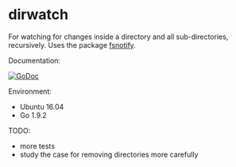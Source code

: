 # dirwatch
For watching for changes inside a directory and all sub-directories, recursively. Uses the package [fsnotify](https://github.com/fsnotify/fsnotify).

Documentation:

[![GoDoc](https://godoc.org/github.com/dc0d/dirwatch?status.svg)](https://godoc.org/github.com/dc0d/dirwatch)

Environment:
* Ubuntu 16.04
* Go 1.9.2

TODO:
* more tests
* study the case for removing directories more carefully

